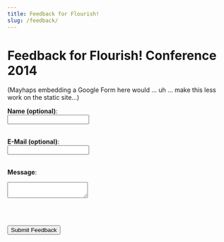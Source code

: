 ```yaml
---
title: Feedback for Flourish!
slug: /feedback/
---
```


# Feedback for Flourish! Conference 2014

(Mayhaps embedding a Google Form here would ... uh ... make this less work on the static site...)

<form action="http://flourishconf.com/2014/feedback.php" method="POST">
<strong>Name (optional)</strong>:<br />
<input type="text" name="name" value="" />
<br /><br />

<strong>E-Mail (optional)</strong>:<br />
<input type="email" name="email" value="" />
<br /><br />

<strong>Message</strong>:<br />
<textarea name="message"></textarea>
<br /><br />

<input type="submit" name="submit" value="Submit Feedback" />
</form>
